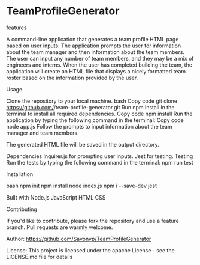 # TeamProfileGenerator

features

A command-line application that generates a team profile HTML page based on user inputs. The application prompts the user for information about the team manager and then information about the team members. The user can input any number of team members, and they may be a mix of engineers and interns. When the user has completed building the team, the application will create an HTML file that displays a nicely formatted team roster based on the information provided by the user.

Usage

Clone the repository to your local machine.
bash
Copy code
git clone https://github.com/<username>/team-profile-generator.git
Run npm install in the terminal to install all required dependencies.
Copy code
npm install
Run the application by typing the following command in the terminal:
Copy code
node app.js
Follow the prompts to input information about the team manager and team members.

The generated HTML file will be saved in the output directory.

Dependencies
Inquirer.js for prompting user inputs.
Jest for testing.
Testing
Run the tests by typing the following command in the terminal: 
npm run test

Installation

bash
npm init
npm install
node index.js
npm i --save-dev jest


Built with
Node.js
JavaScript
HTML
CSS

Contributing

If you'd like to contribute, please fork the repository and use a feature branch. Pull requests are warmly welcome.

Author:
https://github.com/Savonyp/TeamProfileGenerator

License:
This project is licensed under the apache License - see the LICENSE.md file for details